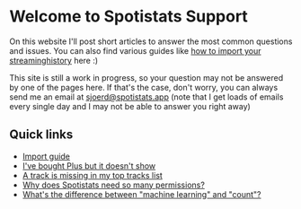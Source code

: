 # Welcome to Spotistats Support

On this website I'll post short articles to answer the most common questions and issues. You can also find various guides like [how to import your streaminghistory](/import/guide) here :)

This site is still a work in progress, so your question may not be answered by one of the pages here. If that's the case, don't worry, you can always send me an email at [sjoerd@spotistats.app](mailto:sjoerd@spotistats.app) (note that I get loads of emails every single day and I may not be able to answer you right away)

## Quick links

- [Import guide](/import/guide)
- [I've bought Plus but it doesn't show](/i-purchased-plus-but-it-doesnt-show)
- [A track is missing in my top tracks list](/a-track-is-missing-in-my-top-list)
- [Why does Spotistats need so many permissions?](/permissions)
- [What's the difference between "machine learning" and "count"?](/machine-learning-vs-count)
